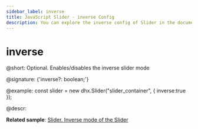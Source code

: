 ```yaml
---
sidebar_label: inverse
title: JavaScript Slider - inverse Config 
description: You can explore the inverse config of Slider in the documentation of the DHTMLX JavaScript UI library. Browse developer guides and API reference, try out code examples and live demos, and download a free 30-day evaluation version of DHTMLX Suite.
---
```


# inverse

@short: Optional. Enables/disables the inverse slider mode

@signature: {'inverse?: boolean;'}

@example:
const slider = new dhx.Slider("slider_container", { 
    inverse:true
});

@descr:

**Related sample**: [Slider. Inverse mode of the Slider](https://snippet.dhtmlx.com/xm8e84s2)

[comment]: # (@related: slider/initializing_slider.md#configuration-properties slider/configuring_slider.md#vertical-mode)
